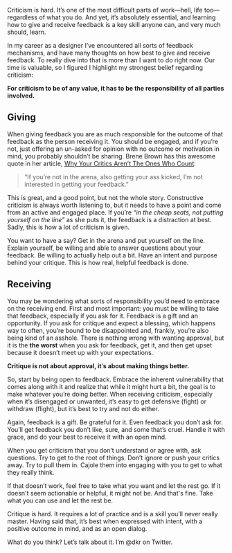 

Criticism is hard. It’s one of the most difficult parts of work—hell, life too—regardless of what you
do. And yet, it’s absolutely essential, and learning how to give and receive feedback is a key skill anyone
can, and very much should, learn.

In my career as a designer I’ve encountered all sorts of feedback mechanisms, and have many thoughts on how
best to give and receive feedback. To really dive into that is more than I want to do right now. Our time is
valuable, so I figured I highlight my strongest belief regarding criticism:

__For criticism to be of any value, it has to be the responsibility of all parties involved.__

## Giving

When giving feedback you are as much responsible for the outcome of that feedback as the person receiving it.
You should be engaged, and if you’re not, just offering an un-asked for opinion with no outcome or
motivation in mind, you probably shouldn’t be sharing. Brene Brown has this awesome quote in her
article, [Why Your Critics Aren’t The Ones Who Count](/): 

>   
> “If you’re not in the arena, also getting your ass kicked, I’m not interested in getting your
> feedback.”

This is great, and a good point, but not the whole story. Constructive criticism is always worth listening to,
but it needs to have a point and come from an active and engaged place. If you’re *“in the cheap seats,
not putting yourself on the line”* as she puts it, the feedback is a distraction at best. Sadly, this is how
a lot of criticism is given.

You want to have a say? Get in the arena and put yourself on the line. Explain yourself, be willing and able
to answer questions about your feedback. Be willing to actually help out a bit. Have an intent and purpose
behind your critique. This is how real, helpful feedback is done.

## Receiving

You may be wondering what sorts of responsibility you’d need to embrace on the receiving end. First and most
important: you must be willing to take that feedback, especially if you ask for it. Feedback is a gift and an
opportunity. If you ask for critique and expect a blessing, which happens way to often, you’re bound to be
disappointed and, frankly, you’re also being kind of an asshole. There is nothing wrong with wanting
approval, but it is the __the worst__ when you ask for feedback, get it, and then get upset because it
doesn’t meet up with your expectations. 

__Critique is not about approval, it__’__s about making things better.__

So, start by being open to feedback. Embrace the inherent vulnerability that comes along with it and realize
that while it might hurt a bit, the goal is to make whatever you’re doing better. When receiving criticism,
especially when it’s disengaged or unwanted, it’s easy to get defensive (fight) or withdraw (flight), but
it’s best to try and not do either.

Again, feedback is a gift. Be grateful for it. Even feedback you don’t ask for. You’ll get
feedback you don’t like, sure, and some that’s cruel. Handle it with grace, and do your best to receive it
with an open mind. 

When you get criticism that you don’t understand or agree with, ask questions. Try to get to the root of
things. Don’t ignore or push your critics away. Try to pull them in. Cajole them into engaging with you to
get to what they really think. 

If that doesn’t work, feel free to take what you want and let the rest go. If it doesn't seem actionable or
helpful, it might not be. And that's fine. Take what you can use and let the rest be.

Critique is hard. It requires a lot of practice and is a skill you’ll never really master. Having said that,
it’s best when expressed with intent, with a positive outcome in mind, and as an open dialog.

What do you think? Let’s talk about it. I’m @dkr on Twitter.